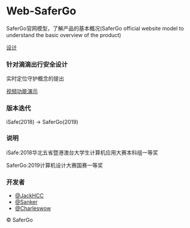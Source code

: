 # Web-SaferGo
SaferGo官网模型，了解产品的基本概况(SaferGo official website model to understand the basic overview of the product)

[设计](jackhcc.github.io/web-safergo/)

### 针对滴滴出行安全设计
实时定位守护概念的提出

[视频功能演示](https://www.bilibili.com/video/BV1jE411w7T4/)

### 版本迭代
iSafe(2018) -> SaferGo(2019)

### 说明
iSafe:2018华北五省暨港澳台大学生计算机应用大赛本科组一等奖

SaferGo:2019计算机设计大赛国赛一等奖

### 开发者
+ [@JackHCC](https://github.com/JackHCC) 
+ [@Sanker](https://github.com/skingorz) 
+ [@Charleswow](https://github.com/Charleswow)

©  SaferGo
